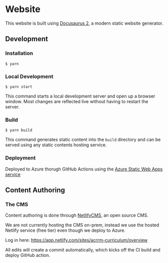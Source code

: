 # Website

This website is built using [Docusaurus 2](https://v2.docusaurus.io/), a modern static website generator.

## Development

### Installation

```
$ yarn
```

### Local Development

```
$ yarn start
```

This command starts a local development server and open up a browser window. Most changes are reflected live without having to restart the server.

### Build

```
$ yarn build
```

This command generates static content into the `build` directory and can be served using any static contents hosting service.

### Deployment

Deployed to Azure thorugh GitHub Actions using the [Azure Static Web Apps service](https://azure.microsoft.com/en-au/services/app-service/static/)

## Content Authoring

### The CMS

Content authoring is done through [NetlifyCMS](https://www.netlifycms.org/), an open source CMS.

We are not currently hosting the CMS on-prem, instead we use the hosted Netlify service (free tier) even though we deploy to Azure.

Log in here: https://app.netlify.com/sites/acrrm-curriculum/overview

All edits will create a commit automatically, which kicks off the CI build and deploy GitHub action.
